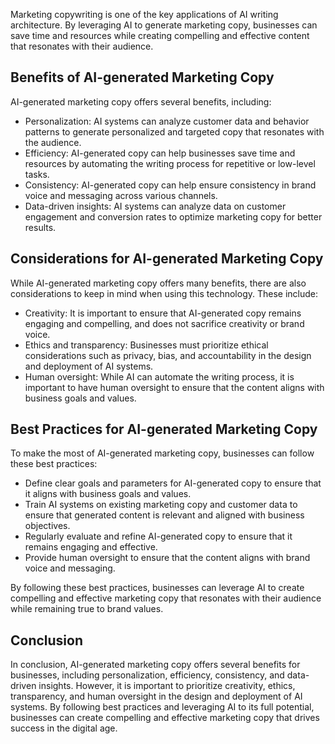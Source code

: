 

Marketing copywriting is one of the key applications of AI writing architecture. By leveraging AI to generate marketing copy, businesses can save time and resources while creating compelling and effective content that resonates with their audience.

Benefits of AI-generated Marketing Copy
---------------------------------------

AI-generated marketing copy offers several benefits, including:

* Personalization: AI systems can analyze customer data and behavior patterns to generate personalized and targeted copy that resonates with the audience.
* Efficiency: AI-generated copy can help businesses save time and resources by automating the writing process for repetitive or low-level tasks.
* Consistency: AI-generated copy can help ensure consistency in brand voice and messaging across various channels.
* Data-driven insights: AI systems can analyze data on customer engagement and conversion rates to optimize marketing copy for better results.

Considerations for AI-generated Marketing Copy
----------------------------------------------

While AI-generated marketing copy offers many benefits, there are also considerations to keep in mind when using this technology. These include:

* Creativity: It is important to ensure that AI-generated copy remains engaging and compelling, and does not sacrifice creativity or brand voice.
* Ethics and transparency: Businesses must prioritize ethical considerations such as privacy, bias, and accountability in the design and deployment of AI systems.
* Human oversight: While AI can automate the writing process, it is important to have human oversight to ensure that the content aligns with business goals and values.

Best Practices for AI-generated Marketing Copy
----------------------------------------------

To make the most of AI-generated marketing copy, businesses can follow these best practices:

* Define clear goals and parameters for AI-generated copy to ensure that it aligns with business goals and values.
* Train AI systems on existing marketing copy and customer data to ensure that generated content is relevant and aligned with business objectives.
* Regularly evaluate and refine AI-generated copy to ensure that it remains engaging and effective.
* Provide human oversight to ensure that the content aligns with brand voice and messaging.

By following these best practices, businesses can leverage AI to create compelling and effective marketing copy that resonates with their audience while remaining true to brand values.

Conclusion
----------

In conclusion, AI-generated marketing copy offers several benefits for businesses, including personalization, efficiency, consistency, and data-driven insights. However, it is important to prioritize creativity, ethics, transparency, and human oversight in the design and deployment of AI systems. By following best practices and leveraging AI to its full potential, businesses can create compelling and effective marketing copy that drives success in the digital age.
